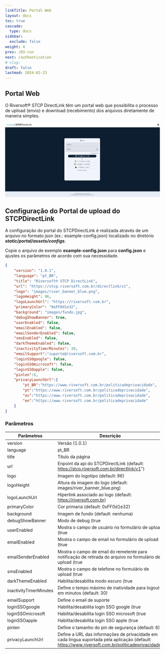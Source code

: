 ```yaml
---
linkTitle: Portal Web
layout: docs
toc: true
cascade:
  type: docs
sidebar:
  exclude: false
weight: 4
prev: /03-run
next: /authentication
# slug:
draft: false
lastmod: 2024-02-23
---
```


## Portal Web

O Riversoft® STCP DirectLink têm um portal web que possibilita o processo de upload (envio) e download (recebimento) dos arquivos diretamente de maneira simples.

![](img/authentication-dirl.png "Portal de autenticação")

## Configuração do Portal de upload do STCPDirectLink

A configuração do portal do STCPDirectLink é realizada através de um arquivo no formato json (ex.: example-config.json) localizado no diretório ***static/portal/assets/configs***.

Copie o arquivo de exemplo **example-config.json** para **config.json** e ajustes os parâmetros de acordo com sua necessidade.

``` json
{
    "version": "1.0.1",
    "language": "pt_BR",
    "title": "Riversoft® STCP DirectLink",
    "url": "https://stcp.riversoft.com.br/directlink/v1",
    "logo": "images/river_banner_blue.png",
    "logoHeight": 96,
    "logoLaunchUrl": "https://riversoft.com.br",
    "primaryColor": "0xFF0d1e32",
    "background": "images/fundo.jpg",
    "debugShowBanner": true,
    "userEnabled": false,
    "emailEnabled": false,
    "emailSenderEnabled": false,
    "smsEnabled": false,
    "darkThemeEnabled": false,
    "inactivityTimerMinutes": 30,
    "emailSupport":"suporte@riversoft.com.br",
    "loginSSOgoogle": false,
    "loginSSOmicrosoft": false,
    "loginSSOapple": false,
    "pinlen":6,
    "privacyLaunchUrl":{
        "pt_BR":"https://www.riversoft.com.br/politicadeprivacidade",
        "pt":"https://www.riversoft.com.br/politicadeprivacidade",
        "es":"https://www.riversoft.com.br/politicadeprivacidade",
        "en":"https://www.riversoft.com.br/politicadeprivacidade"
    }
}
```

### Parâmetros 

Parâmetros                            | Descrição
---------                             | -------------
version                               | Versão (1.0.1)
language                              | pt_BR | en | es | pt
title                                 | Título da página
url                                   | Enpoint da api do STCPDirectLink (default: https://stcp.riversoft.com.br/directlink/v1")
logo                                  | Imagem do logotipo (default: 96)
logoHeight                            | Altura da imagem do logo (default: images/river_banner_blue.png)
logoLaunchUrl                         | Hiperlink associado ao logo (default: https://riversoft.com.br)
primaryColor                          | Cor primaria (default: 0xFF0d1e32)
background                            | Imagem de fundo (default: nenhuma)
debugShowBanner                       | Modo de debug (true|false) (default: false)
userEnabled                           | Mostra o campo de usuário no formulário de upload (true|false) (default: true)
emailEnabled                          | Mostra o campo de email no formulário de upload (true|false) (default: false)
emailSenderEnabled                    | Mostra o campo de email do remetente para notificação de retirada do arquivo no formulário de upload (true|false) (default: false)
smsEnabled                            | Mostra o campo de telefone no formulário de upload (true|false) (default: false)
darkThemeEnabled                      | Habilita/desabilita modo escuro (true|false) (default:false)
inactivityTimerMinutes                | Define o tempo máximo de inatividade para logout em minutos (default: 30)
emailSupport                          | Define o email de suporte
loginSSOgoogle                        | Habilita/desabilita login SSO google (true|false) (default: false)
loginSSOmicrosoft                     | Habilita/desabilita login SSO microsoft (true|false) (default: false)
loginSSOapple                         | Habilita/desabilita login SSO apple (true|false) (default: false)
pinlen                                | Define o tamanho do pin de segurança (default: 6)
privacyLaunchUrl                      | Define a URL das informações de privacidade em cada lingua suportada pela aplicação (default: https://www.riversoft.com.br/politicadeprivacidade)
